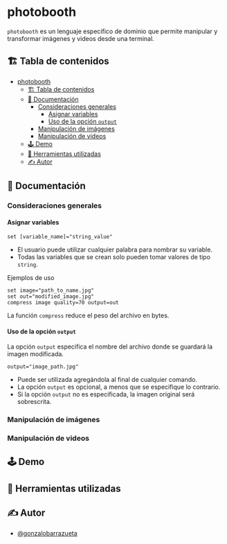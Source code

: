 # photobooth

`photobooth` es un lenguaje específico de dominio que permite manipular y transformar imágenes y videos desde una terminal.

## 🏗️ Tabla de contenidos

<!-- TOC -->
* [photobooth](#photobooth)
  * [🏗️ Tabla de contenidos](#-tabla-de-contenidos)
  * [📝 Documentación](#-documentación)
    * [Consideraciones generales](#consideraciones-generales)
      * [Asignar variables](#asignar-variables)
      * [Uso de la opción `output`](#uso-de-la-opción-output)
    * [Manipulación de imágenes](#manipulación-de-imágenes)
    * [Manipulación de videos](#manipulación-de-videos)
  * [🕹️ Demo](#-demo)
  * [🔨 Herramientas utilizadas](#-herramientas-utilizadas)
  * [✍️ Autor](#-autor)
<!-- TOC -->

## 📝 Documentación

### Consideraciones generales

#### Asignar variables
    
```
set [variable_name]="string_value"
```

- El usuario puede utilizar cualquier palabra para nombrar su variable.
- Todas las variables que se crean solo pueden tomar valores de tipo `string`.

Ejemplos de uso

```
set image="path_to_name.jpg"
set out="modified_image.jpg"
compress image quality=70 output=out
```

La función `compress` reduce el peso del archivo en bytes.

#### Uso de la opción `output`
La opción `output` especifica el nombre del archivo donde se guardará la imagen modificada.
````
output="image_path.jpg"
````
- Puede ser utilizada agregándola al final de cualquier comando.
- La opción `output` es opcional, a menos que se especifique lo contrario.
- Si la opción `output` no es especificada, la imagen original será sobrescrita.

### Manipulación de imágenes

### Manipulación de videos

## 🕹️ Demo

## 🔨 Herramientas utilizadas

## ✍️ Autor

- [@gonzalobarrazueta](https://www.github.com/gonzalobarrazueta)